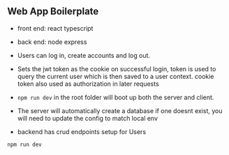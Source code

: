## Web App Boilerplate

- front end: react typescript
- back end: node express

- Users can log in, create accounts and log out.
- Sets the jwt token as the cookie on successful login, token is used to query the current user which is then saved to a user context. cookie token also used as authorization in later requests

- `npm run dev` in the root folder will boot up both the server and client.
- The server will automatically create a database if one doesnt exist, you will need to update the config to match local env

- backend has crud endpoints setup for Users

`npm run dev`
